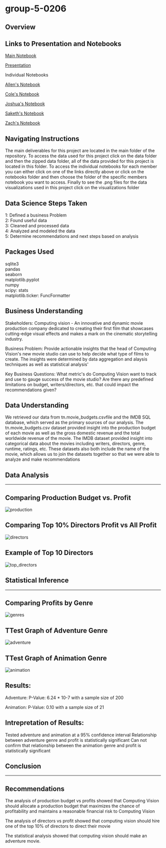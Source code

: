 # group-5-0206
## Overview

## Links to Presentation and Notebooks
[Main Notebook](./CapstoneNotebook.ipynb)<br> 

[Presentation](./CapstoneNotebook.ipynb)<br>

Individual Notebooks

[Allen's Notebook](./notebooks/allen/allen.ipynb) <br>

[Cole's Notebook](./notebooks/cole/cole.ipynb)<br>

[Joshua's Notebook](./notebooks/joshua/joshua.ipynb)<br>

[Saketh's Notebook](./notebooks/saketh/Saketh_Main.ipynb)<br>

[Zach's Notebook](./notebooks/zach-final.ipynb)<br>


## Navigating Instructions 
The main deliverables for this project are located in the main folder of the repository. To access the data used for this project click on the data folder and then the zipped data folder, all of the data provided for this project is located in this folder. To access the individual notebooks for each member you can either click on one of the links directly above or click on the notebooks folder and then choose the folder of the specific members notebook you want to access. Finally to see the .png files for the data visualizations used in this project click on the visualizations folder


## Data Science Steps Taken 
1: Defined a business Problem <br>
2: Found useful data <br>
3: Cleaned and processed data <br>
4: Analyzed and modeled the data <br>
5: Determine recommendations and next steps based on analysis <br>
    
## Packages Used 
sqlite3 <br> 
pandas <br>
seaborn <br>
matplotlib.pyplot <br>
numpy <br>
scipy: stats <br>
matplotlib.ticker: FuncFormatter <br>



## Business Understanding 
Stakeholders: Computing vision - An innovative and dynamic movie production company dedicated to creating their first film that showcases cutting-edge visual effects and makes a mark on the cinematic storytelling industry.

Business Problem: Provide actionable insights that the head of Computing Vision's new movie studio can use to help decide what type of films to create. The insights were determined by data aggregation and alaysis techniques as well as statistical analysis'
    
Key Business Questions: What metric's do Computing Vision want to track and use to gauge success of the movie studio? Are there any predefined limitations on budget, writers/directors, etc. that could impact the recommendations given?


## Data Understanding 
We retrieved our data from tn.movie_budgets.csvfile and the IMDB SQL database, which served as the primary sources of our analysis. The   tn.movie_budgets.csv dataset provided insight into the production budget of each movie as well as the gross domestic revenue and the total    worldwide revenue of the movie. The IMDB dataset provided insight into categorical data about the movies including writers, directors, genre, runtime, ratings, etc. These datasets also both include the name of the movie, which allows us to join the datasets together so that we were able to analyze and make recommendations
    
## Data Analysis
________________________
    
## Comparing Production Budget vs. Profit
![production](./Visualizations/download.png)

## Comparing Top 10% Directors Profit vs All Profit
![directors](./Visualizations/to50_dir.png)

## Example of Top 10 Directors
![top_directors](./Visualizations/top10_dir.png)


## Statistical Inference 
________________________________


## Comparing Profits by Genre 
![genres](./Visualizations/genres.png)

## TTest Graph of Adventure Genre
![adventure](./Visualizations/AdvTtest.png)

## TTest Graph of Animation Genre
![animation](./Visualizations/aniTtest.png)

## Results:
Adventure: P-Value: 6.24 * 10-7 with a sample size of 200

Animation: P-Value: 0.10 with a sample size of 21


## Intrepretation of Results:
Tested adventure and animation at a 95% confidence interval
Relationship between adventure genre and profit is statistically significant
Can not confirm that relationship between the animation genre and profit is statistically significant



## Conclusion
____________________

## Recommendations

The analysis of production budget vs profits showed that Computing Vision should allocate a production budget that maximizes the chance of profitability and maintains a reasonable financial risk to Computing Vision

The analysis of directors vs profit showed that computing vision should hire one of the top 10% of directors to direct their movie 

The statistical analysis showed that computing vision should make an adventure movie. 











